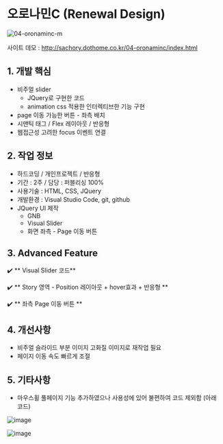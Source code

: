 # 오로나민C (Renewal Design)

![04-oronaminc-m](https://user-images.githubusercontent.com/126562076/224906573-01e6a430-7ab0-461a-a16d-aab34ac425c8.png)


사이트 데모 : [<http://sachory.dothome.co.kr/04-oronaminc/index.html>](http://sachory.dothome.co.kr/04-oronaminc/index.html)

## 1. 개발 핵심
* 비주얼 slider
  * JQuery로 구현한 코드
  * animation css 적용한 인터렉티브한 기능 구현
* page 이동 가능한 버튼 - 좌측 배치
* 시맨틱 태그 / Flex 레이아웃 / 반응형
* 웹접근성 고려한 focus 이벤트 연결


  
  
   
## 2. 작업 정보
* 하드코딩 / 개인프로젝트 / 반응형
* 기간 : 2주 / 담당 : 퍼블리싱 100% 
* 사용기술 : HTML, CSS, JQuery
* 개발환경 : Visual Studio Code, git, github
* JQuery UI 제작
  * GNB 
  * Visual Slider
  * 화면 좌측 - Page 이동 버튼



## 3. Advanced Feature

:heavy_check_mark: ** Visual Slider 코드**

:heavy_check_mark: ** Story 영역 - Position 레이아웃 + hover효과 + 반응형 **


:heavy_check_mark: ** 좌측 Page 이동 버튼 **






## 4. 개선사항

- 비주얼 슬라이드 부분 이미지 고화질 이미지로 재작업 필요
- 페이지 이동 속도 빠르게 조절 

## 5. 기타사항
- 마우스휠 풀페이지 기능 추가하였으나 사용성에 있어 불편하여 코드 제외함 (아래 코드)

![image](https://user-images.githubusercontent.com/126562076/225227213-8e95b596-535c-4080-a312-ffced1e1ff7a.png)

![image](https://user-images.githubusercontent.com/126562076/225227293-3df1f47d-30cd-4d0a-b3a0-55419a3e8430.png)




